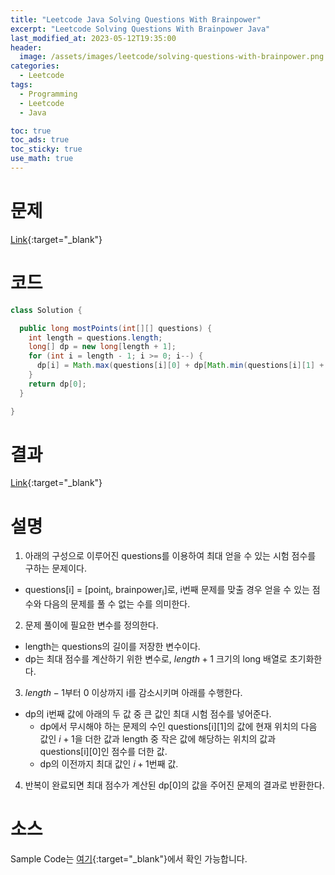 ```yaml
---
title: "Leetcode Java Solving Questions With Brainpower"
excerpt: "Leetcode Solving Questions With Brainpower Java"
last_modified_at: 2023-05-12T19:35:00
header:
  image: /assets/images/leetcode/solving-questions-with-brainpower.png
categories:
  - Leetcode
tags:
  - Programming
  - Leetcode
  - Java

toc: true
toc_ads: true
toc_sticky: true
use_math: true
---
```

# 문제
[Link](https://leetcode.com/problems/solving-questions-with-brainpower){:target="_blank"}

# 코드
```java
class Solution {

  public long mostPoints(int[][] questions) {
    int length = questions.length;
    long[] dp = new long[length + 1];
    for (int i = length - 1; i >= 0; i--) {
      dp[i] = Math.max(questions[i][0] + dp[Math.min(questions[i][1] + i + 1, length)], dp[i + 1]);
    }
    return dp[0];
  }

}
```

# 결과
[Link](https://leetcode.com/problems/solving-questions-with-brainpower/submissions/948951250/){:target="_blank"}

# 설명
1. 아래의 구성으로 이루어진 questions를 이용하여 최대 얻을 수 있는 시험 점수를 구하는 문제이다.
- questions[i] = [point<sub>i</sub>, brainpower<sub>i</sub>]로, i번째 문제를 맞출 경우 얻을 수 있는 점수와 다음의 문제를 풀 수 없는 수를 의미한다.

2. 문제 풀이에 필요한 변수를 정의한다.
- length는 questions의 길이를 저장한 변수이다.
- dp는 최대 점수를 계산하기 위한 변수로, $length + 1$ 크기의 long 배열로 초기화한다.

3. $length - 1$부터 0 이상까지 i를 감소시키며 아래를 수행한다.
- dp의 i번째 값에 아래의 두 값 중 큰 값인 최대 시험 점수를 넣어준다.
  - dp에서 무시해야 하는 문제의 수인 questions[i][1]의 값에 현재 위치의 다음 값인 $i + 1$을 더한 값과 length 중 작은 값에 해당하는 위치의 값과 questions[i][0]인 점수를 더한 값.
  - dp의 이전까지 최대 값인 $i + 1$번째 값.

4. 반복이 완료되면 최대 점수가 계산된 dp[0]의 값을 주어진 문제의 결과로 반환한다.

# 소스
Sample Code는 [여기](https://github.com/GracefulSoul/leetcode/blob/master/src/main/java/gracefulsoul/problems/SolvingQuestionsWithBrainpower.java){:target="_blank"}에서 확인 가능합니다.